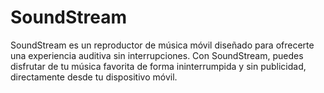 # SoundStream
SoundStream  es un reproductor de música móvil diseñado para ofrecerte una experiencia auditiva sin interrupciones. Con SoundStream, puedes disfrutar de tu música favorita de forma ininterrumpida y sin publicidad, directamente desde tu dispositivo móvil.
